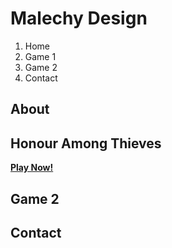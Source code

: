 # Malechy Design

1. Home
2. Game 1
3. Game 2
4. Contact

## About

## Honour Among Thieves  
[**Play Now!**]()


## Game 2

## Contact
